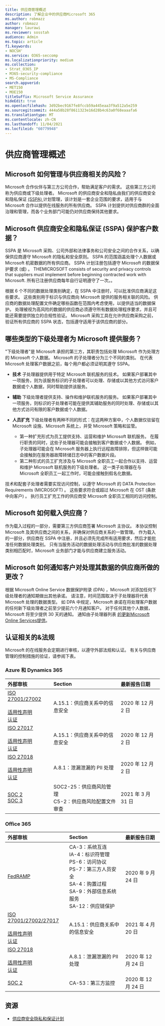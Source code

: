 ```yaml
---
title: 供应商管理概述
description: 了解企业中的供应商Microsoft 365
ms.author: robmazz
author: robmazz
manager: laurawi
ms.reviewer: sosstah
audience: Admin
ms.topic: article
f1.keywords:
- NOCSH'
ms.service: O365-seccomp
ms.localizationpriority: medium
ms.collection:
- Strat_O365_IP
- M365-security-compliance
- MS-Compliance
search.appverid:
- MET150
- MOE150
titleSuffix: Microsoft Service Assurance
hideEdit: true
ms.openlocfilehash: 3d92bec9167fe8fccb59a445eaa3f9a512a5e259
ms.sourcegitcommit: 444a58b28f8611323e16d28b4c63a0f68eaaafa6
ms.translationtype: MT
ms.contentlocale: zh-CN
ms.lasthandoff: 11/04/2021
ms.locfileid: "60779948"
---
```

# <a name="supplier-management-overview"></a>供应商管理概述

## <a name="how-does-microsoft-manage-risk-related-to-suppliers"></a>Microsoft 如何管理与供应商相关的风险？

Microsoft 合作伙伴与第三方公司合作，帮助满足客户的需求。 这些第三方公司称为供应商或下级处理者。 Microsoft 的供应商安全和隐私由我们的供应商安全和隐私保证 [ (SSPA) ](https://www.microsoft.com/procurement/sspa?activetab=pivot1%3aprimaryr6)计划管理，该计划是一套企业范围的要求，适用于与 Microsoft 合作以提供在线服务的所有供应商。 SSPA 计划提供对供应商群的全面治理和管理，而各个业务部门可能仍对供应商保持其他要求。

## <a name="how-does-microsofts-supplier-security-and-privacy-assurance-sspa-program-protect-customer-data"></a>Microsoft 供应商安全和隐私保证 (SSPA) 保护客户数据？

SSPA 是 Microsoft 采购、公司外部和法律事务和公司安全之间的合作关系，以确保供应商遵守 Microsoft 的隐私和安全原则。 SSPA 的范围涵盖处理个人数据或 Microsoft 机密数据的所有供应商。 SSPA 计划注册包括遵守 Microsoft 的数据保护要求 (或) 。 THEMICROSOFT consists of security and privacy controls that suppliers must implement before beginning contracted work with Microsoft. 所有已注册供应商每年自行证明遵守了一次。。

根据 6 个不同的数据处理类别确定，在 SSPA 中注册时，可以批准供应商满足这些要求。 这些类别用于标识与供应商向 Microsoft 提供的服务相关联的风险。 供应商的数据处理配置文件确定哪些函数在范围内考虑使用，以提供适当的数据保护。 处理被视为高风险的数据的供应商必须遵守所有数据处理程序要求，并且可能还需要提供独立的合规性验证。 Microsoft 采购工具在允许供应商采购之前，验证所有供应商的 SSPA 状态，包括遵守适用于该供应商的部分。

## <a name="what-types-of-subprocessors-provide-services-for-microsoft"></a>哪些类型的下级处理者为 Microsoft 提供服务？

"下级处理者"是 Microsoft 承担的第三方，其职责包括处理 Microsoft 作为处理方的 Microsoft 个人数据。 Microsoft 的子处理者分为三个不同的类别。 在代表 Microsoft 处理客户数据之前，每个用户都必须证明其遵守 SSPA。

- **技术** 子处理器提供用于特定 Microsoft 联机服务的技术。 如果客户部署其中一项服务，则为该服务标识的子处理者可以处理、存储或以其他方式访问客户数据或个人数据，同时帮助提供该服务。
- **辅助** 下级处理者提供支持、操作和维护联机服务的服务。 如果客户部署其中一项服务，则标识的子处理者可能在提供其辅助服务的同时处理、存储或以其他方式访问有限的客户数据或个人数据。
- **人员扩充** 下级处理者有两种不同的形式：在这两种方案中，个人数据仅驻留在 Microsoft 设施、Microsoft 系统上，并受 Microsoft 策略和监管。

    - 第一种扩充形式为员工提供支持、运营和维护 Microsoft 联机服务。 在履行职责的同时，这些子处理器可能会接触到客户数据或个人数据。 例如，子处理器可能会在 Microsoft 服务器上执行远程故障排除，但这样做可能会接触到在服务器故障转储日志中的客户数据片段。
    - 第二种形式的员工扩充涉及与 Microsoft 全职员工一起合作以支持、运营和维护 Microsoft 联机服务的下级处理者。 这一类子处理器在与 Microsoft 全职员工一起工作时，可能会接触到假名化数据。

技术和配套子处理者需要实现访问控制，以遵守 Microsoft 的 DATA Protection Requirements (MICROSOFT) 。 这些要求符合或超过 Microsoft 在 OST (条款中向客户) 。 执行员工扩充工作的供应商受 Microsoft 全职员工相同的访问控制。

## <a name="how-does-microsoft-onboard-suppliers"></a>Microsoft 如何载入供应商？

作为载入过程的一部分，需要第三方供应商签署 Microsoft 主协议。 本协议控制 Microsoft 及其供应商之间的关系，并确保对供应商关系的一致管理。 作为载入的一部分，供应商在 SSPA 中注册，并且必须先完成所有适用要求，然后才能批准任何数据处理类别。 只有当服务活动的数据处理活动与供应商批准的数据处理类别相匹配时，Microsoft 业务部门才能与供应商建立服务活动。

## <a name="how-does-microsoft-notify-customers-of-changes-to-suppliers-who-process-their-data"></a>Microsoft 如何通知客户对处理其数据的供应商所做的更改？

根据 Microsoft Online Service 数据保护附录 (DPA) ，Microsoft 对添加任何下级处理者的通知期做出其他承诺。 请注意，时间范围取决于子处理器将代表 Microsoft 处理的数据类型。 如 DPA 中规定，Microsoft 承诺在将处理客户数据的任何新下级处理者之前至少提前六个月通知客户。 对于任何其他个人数据，Microsoft 将至少提供 30 天的通知。 通知由子处理器列表 [的更新Microsoft Online Services提供](https://servicetrust.microsoft.com/ViewPage/TrustDocumentsV3?command=Download&downloadType=Document&downloadId=ede6342e-d641-4a9b-9162-7d66025003b0&tab=7f51cb60-3d6c-11e9-b2af-7bb9f5d2d913&docTab=7f51cb60-3d6c-11e9-b2af-7bb9f5d2d913_Subprocessor_List)。

## <a name="related-external-regulations--certifications"></a>认证相关的&法规

Microsoft 的在线服务会定期进行审核，以遵守外部法规和认证。 有关与供应商管理的控制措施的验证，请参阅下表。

### <a name="azure-and-dynamics-365"></a>Azure 和 Dynamics 365

| **外部审核** | **Section** | **最新报告日期** |
|:--------------------|:------------|:-----------------------|  
| [ISO 27001/27002](https://servicetrust.microsoft.com/ViewPage/MSComplianceGuideV3?command=Download&downloadType=Document&downloadId=e9116047-f327-430c-a83f-166b7e561ad6&tab=7027ead0-3d6b-11e9-b9e1-290b1eb4cdeb&docTab=7027ead0-3d6b-11e9-b9e1-290b1eb4cdeb_ISO_Reports) <br><br> [适用性声明](https://servicetrust.microsoft.com/ViewPage/MSComplianceGuideV3?command=Download&downloadType=Document&downloadId=00af6c3e-7f3e-4e0d-8b0e-79f45ef2cef1&tab=7027ead0-3d6b-11e9-b9e1-290b1eb4cdeb&docTab=7027ead0-3d6b-11e9-b9e1-290b1eb4cdeb_ISO_Reports) <br> [认证](https://servicetrust.microsoft.com/ViewPage/MSComplianceGuideV3?command=Download&downloadType=Document&downloadId=d7af5304-3a31-40e6-9abb-e26352305d41&tab=7027ead0-3d6b-11e9-b9e1-290b1eb4cdeb&docTab=7027ead0-3d6b-11e9-b9e1-290b1eb4cdeb_ISO_Reports) | A.15.1：供应商关系中的信息安全 | 2020 年 12 月 2 日 |
| [ISO 27017](https://servicetrust.microsoft.com/ViewPage/MSComplianceGuideV3?command=Download&downloadType=Document&downloadId=e9116047-f327-430c-a83f-166b7e561ad6&tab=7027ead0-3d6b-11e9-b9e1-290b1eb4cdeb&docTab=7027ead0-3d6b-11e9-b9e1-290b1eb4cdeb_ISO_Reports) <br><br> [适用性声明](https://servicetrust.microsoft.com/ViewPage/MSComplianceGuideV3?command=Download&downloadType=Document&downloadId=a3bca0ac-867d-4204-b66b-13665f5f1e8d&tab=7027ead0-3d6b-11e9-b9e1-290b1eb4cdeb&docTab=7027ead0-3d6b-11e9-b9e1-290b1eb4cdeb_ISO_Reports) <br> [认证](https://servicetrust.microsoft.com/ViewPage/MSComplianceGuideV3?command=Download&downloadType=Document&downloadId=25718a8a-f34d-41e1-a95a-c49246508787&tab=7027ead0-3d6b-11e9-b9e1-290b1eb4cdeb&docTab=7027ead0-3d6b-11e9-b9e1-290b1eb4cdeb_ISO_Reports) | A.15.1：供应商关系中的信息安全 | 2020 年 12 月 2 日 |
| [ISO 27018](https://servicetrust.microsoft.com/ViewPage/MSComplianceGuideV3?command=Download&downloadType=Document&downloadId=e9116047-f327-430c-a83f-166b7e561ad6&tab=7027ead0-3d6b-11e9-b9e1-290b1eb4cdeb&docTab=7027ead0-3d6b-11e9-b9e1-290b1eb4cdeb_ISO_Reports) <br><br> [适用性声明](https://servicetrust.microsoft.com/ViewPage/MSComplianceGuideV3?command=Download&downloadType=Document&downloadId=00af6c3e-7f3e-4e0d-8b0e-79f45ef2cef1&tab=7027ead0-3d6b-11e9-b9e1-290b1eb4cdeb&docTab=7027ead0-3d6b-11e9-b9e1-290b1eb4cdeb_ISO_Reports) <br> [认证](https://servicetrust.microsoft.com/ViewPage/MSComplianceGuideV3?command=Download&downloadType=Document&downloadId=56904fc3-0942-4ff5-9eef-7cabc751a25c&tab=7027ead0-3d6b-11e9-b9e1-290b1eb4cdeb&docTab=7027ead0-3d6b-11e9-b9e1-290b1eb4cdeb_ISO_Reports) |  A.8.1：泄漏泄漏的 PII 处理 | 2020 年 12 月 2 日 |
| [SOC 2](https://servicetrust.microsoft.com/ViewPage/MSComplianceGuideV3?command=Download&downloadType=Document&downloadId=234a0f57-83c1-4afc-a586-a0e7a59592f7&tab=7027ead0-3d6b-11e9-b9e1-290b1eb4cdeb&docTab=7027ead0-3d6b-11e9-b9e1-290b1eb4cdeb_SOC_%2F_SSAE_16_Reports) <br> [SOC 3](https://servicetrust.microsoft.com/ViewPage/MSComplianceGuideV3?command=Download&downloadType=Document&downloadId=75c8cbf6-e456-473c-a05e-34fea888ec2a&tab=7027ead0-3d6b-11e9-b9e1-290b1eb4cdeb&docTab=7027ead0-3d6b-11e9-b9e1-290b1eb4cdeb_SOC_%2F_SSAE_16_Reports) | SOC2-25：供应商风险管理 <br> C5-2：供应商风险配置文件审查| 2021 年 3 月 31 日 |

### <a name="office-365"></a>Office 365

| **外部审核** | **Section** | **最新报告日期** |
|:--------------------|:------------|:-----------------------|  
| [FedRAMP](https://compliance.microsoft.com/compliancemanager) | CA-3：系统互连 <br> IA-4：标识符管理 <br> PS-6：访问协议 <br> PS-7：第三方人员安全 <br> SA-4：购置过程 <br> SA-9：外部信息系统服务 <br> SA-12：供应链保护 | 2020 年 9 月 24 日 |
| [ISO 27001/27002/27017](https://servicetrust.microsoft.com/ViewPage/MSComplianceGuideV3?command=Download&downloadType=Document&downloadId=08ce227f-d1d9-4c4c-b255-4f2e4ec8f941&tab=7027ead0-3d6b-11e9-b9e1-290b1eb4cdeb&docTab=7027ead0-3d6b-11e9-b9e1-290b1eb4cdeb_ISO_Reports) <br><br> [适用性声明](https://servicetrust.microsoft.com/ViewPage/MSComplianceGuideV3?command=Download&downloadType=Document&downloadId=c0df4ce8-c77e-4183-84eb-c8688470d8b1&tab=7027ead0-3d6b-11e9-b9e1-290b1eb4cdeb&docTab=7027ead0-3d6b-11e9-b9e1-290b1eb4cdeb_ISO_Reports) <br> [认证](https://servicetrust.microsoft.com/ViewPage/MSComplianceGuideV3?command=Download&downloadType=Document&downloadId=1e84a14a-2468-45ac-9412-5e53250d57ec&tab=7027ead0-3d6b-11e9-b9e1-290b1eb4cdeb&docTab=7027ead0-3d6b-11e9-b9e1-290b1eb4cdeb_ISO_Reports) | A.15.1：供应商关系中的信息安全 | 2021 年 4 月 20 日 |
| [ISO 27018](https://servicetrust.microsoft.com/ViewPage/MSComplianceGuideV3?command=Download&downloadType=Document&downloadId=08ce227f-d1d9-4c4c-b255-4f2e4ec8f941&tab=7027ead0-3d6b-11e9-b9e1-290b1eb4cdeb&docTab=7027ead0-3d6b-11e9-b9e1-290b1eb4cdeb_ISO_Reports) <br><br> [适用性声明](https://servicetrust.microsoft.com/ViewPage/MSComplianceGuideV3?command=Download&downloadType=Document&downloadId=c0df4ce8-c77e-4183-84eb-c8688470d8b1&tab=7027ead0-3d6b-11e9-b9e1-290b1eb4cdeb&docTab=7027ead0-3d6b-11e9-b9e1-290b1eb4cdeb_ISO_Reports) <br> [认证](https://servicetrust.microsoft.com/ViewPage/MSComplianceGuideV3?command=Download&downloadType=Document&downloadId=43e89534-f48d-42ea-a7a7-3523ff516036&tab=7027ead0-3d6b-11e9-b9e1-290b1eb4cdeb&docTab=7027ead0-3d6b-11e9-b9e1-290b1eb4cdeb_ISO_Reports) | A.8.1：泄漏泄漏的 PII 处理 | 2020 年 12 月 24 日 |
| [SOC 2](https://servicetrust.microsoft.com/ViewPage/MSComplianceGuideV3?command=Download&downloadType=Document&downloadId=a73c1738-7892-42b7-acd3-87b6371c53f6&tab=7027ead0-3d6b-11e9-b9e1-290b1eb4cdeb&docTab=7027ead0-3d6b-11e9-b9e1-290b1eb4cdeb_SOC_%2F_SSAE_16_Reports) | CA-53：第三方监控 | 2020 年 12 月 24 日 |

## <a name="resources"></a>资源

- [供应商安全隐私和保证计划](https://www.microsoft.com/procurement/sspa?activetab=pivot1%3aprimaryr6)
